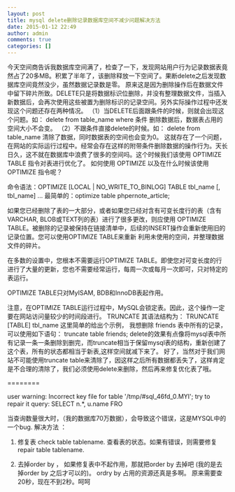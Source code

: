 ```yaml
---
layout: post
title: mysql delete删除记录数据库空间不减少问题解决方法
date: 2015-01-12 22:49
author: admin
comments: true
categories: []
---
```

今天空间商告诉我数据库空间满了，检查了一下，发现网站用户行为记录数据表竟然占了20多MB。积累了半年了，该删除释放一下空间了。果断delete之后发现数据库空间竟然没少，虽然数据记录数是零。
原来这是因为删除操作后在数据文件中留下碎片所致。DELETE只是将数据标识位删除，并没有整理数据文件，当插入新数据后，会再次使用这些被置为删除标识的记录空间。另外实际操作过程中还发现这个问题还存在两种情况。
（1）当DELETE后面跟条件的时候，则就会出现这个问题。如：
delete from table_name where 条件
删除数据后，数据表占用的空间大小不会变。
（2）不跟条件直接delete的时候。如：
delete from table_name
清除了数据，同时数据表的空间也会变为0。
这就存在了一个问题，在网站的实际运行过程中。经常会存在这样的附带条件删除数据的操作行为。天长日久，这不就在数据库中浪费了很多的空间吗。这个时候我们该使用 OPTIMIZE TABLE 指令对表进行优化了。
如何使用 OPTIMIZE 以及在什么时候该使用 OPTIMIZE 指令呢？
 
命令语法：OPTIMIZE [LOCAL | NO_WRITE_TO_BINLOG] TABLE tbl_name [, tbl_name] ...
最简单的：optimize table phpernote_article;
 
如果您已经删除了表的一大部分，或者如果您已经对含有可变长度行的表（含有VARCHAR, BLOB或TEXT列的表）进行了很多更改，则应使用 OPTIMIZE TABLE。被删除的记录被保持在链接清单中，后续的INSERT操作会重新使用旧的记录位置。您可以使用OPTIMIZE TABLE来重新 利用未使用的空间，并整理数据文件的碎片。
 
在多数的设置中，您根本不需要运行OPTIMIZE TABLE。即使您对可变长度的行进行了大量的更新，您也不需要经常运行，每周一次或每月一次即可，只对特定的表运行。
 
OPTIMIZE TABLE只对MyISAM, BDB和InnoDB表起作用。
 
注意，在OPTIMIZE TABLE运行过程中，MySQL会锁定表。因此，这个操作一定要在网站访问量较少的时间段进行。
TRUNCATE
其语法结构为：
TRUNCATE [TABLE] tbl_name
这里简单的给出个示例，
我想删除 friends 表中所有的记录，可以使用如下语句：
truncate table friends;
delete的效果有点像将mysql表中所有记录一条一条删除到删完，而truncate相当于保留mysql表的结构，重新创建了这个表，所有的状态都相当于新表,这样空间就减下来了。
好了，当然对于我们网站不可能使用truncate table来清除了，因这样之后所有数据都丢失了，这样肯定是不合理的清除了，我们必须使用delete来删除，然后再来修复优化表了哦。

========

user warning: Incorrect key file for table '/tmp/#sql_46fd_0.MYI'; try to repair it query: SELECT n.*, u.name FRO

当查询数量很大时，（我的数据库70万数据），会导致这个错误，这是MYSQL中的一个bug.
解决方法 ：

1. 修复表
check table tablename.
查看表的状态。如果有错误，则需要修复
repair table tablename.


2. 去掉order by ， 如果修复表中不起作用，那就把order by 去掉吧
(我的是去掉order by 之后才可以的)。 ordry by 占用的资源还真是多啊。
原来需要查20秒，现在不到2秒。呵呵

